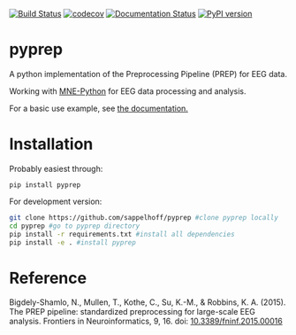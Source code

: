 [![Build Status](https://travis-ci.org/sappelhoff/pyprep.svg?branch=master)](https://travis-ci.org/sappelhoff/pyprep) [![codecov](https://codecov.io/gh/sappelhoff/pyprep/branch/master/graph/badge.svg)](https://codecov.io/gh/sappelhoff/pyprep) [![Documentation Status](https://readthedocs.org/projects/pyprep/badge/?version=latest)](http://pyprep.readthedocs.io/en/latest/?badge=latest) [![PyPI version](https://badge.fury.io/py/pyprep.svg)](https://badge.fury.io/py/pyprep)


# pyprep

A python implementation of the Preprocessing Pipeline (PREP) for EEG data.

Working with [MNE-Python](https://www.martinos.org/mne/stable/index.html) for EEG data processing and analysis.

For a basic use example, see [the documentation.](http://pyprep.readthedocs.io/en/latest/examples.html)

# Installation

Probably easiest through:

`pip install pyprep`

For development version:


```bash
git clone https://github.com/sappelhoff/pyprep #clone pyprep locally
cd pyprep #go to pyprep directory
pip install -r requirements.txt #install all dependencies
pip install -e . #install pyprep
```
# Reference
Bigdely-Shamlo, N., Mullen, T., Kothe, C., Su, K.-M., & Robbins, K. A. (2015). The PREP pipeline: standardized preprocessing for large-scale EEG analysis. Frontiers in Neuroinformatics, 9, 16. doi: [10.3389/fninf.2015.00016](https://doi.org/10.3389/fninf.2015.00016)
